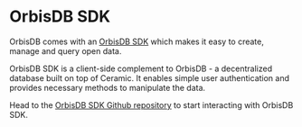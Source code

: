 # OrbisDB SDK

OrbisDB comes with an [OrbisDB SDK](https://github.com/OrbisWeb3/db-sdk) which makes it easy to create, manage and query open data.

OrbisDB SDK is a client-side complement to OrbisDB - a decentralized database built on top of Ceramic. It enables simple user authentication and provides necessary methods to manipulate the data.

Head to the [OrbisDB SDK Github repository](https://github.com/OrbisWeb3/db-sdk) to start interacting with OrbisDB SDK.

